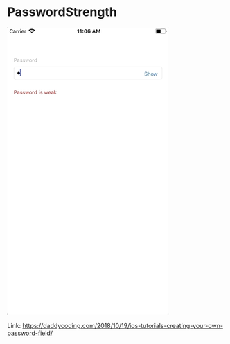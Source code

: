 # PasswordStrength

![](https://github.com/zhiyao92/PasswordStrength/blob/master/Oct-20-2018%2011-06-31.gif)

Link: https://daddycoding.com/2018/10/19/ios-tutorials-creating-your-own-password-field/

